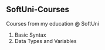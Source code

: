## SoftUni-Courses ##

Courses from my education @ SoftUni

01. Basic Syntax
02. Data Types and Variables

